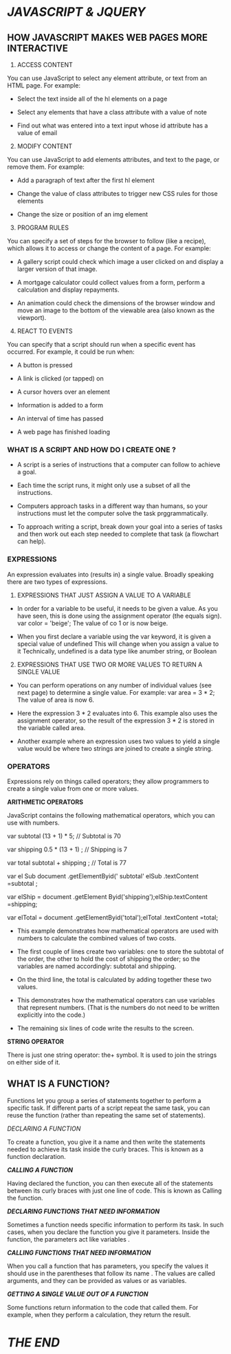 # ***JAVASCRIPT & JQUERY***


## **HOW JAVASCRIPT MAKES WEB PAGES MORE INTERACTIVE** 

1. ACCESS CONTENT

You can use JavaScript to select any element attribute, or text from an HTML page. For example: 

* Select the text inside all of the hl 
elements on a page 

* Select any elements that have a class attribute with a value of note 

* Find out what was entered into a text input whose id attribute has a value of email 


2. MODIFY CONTENT

You can use JavaScript to add elements attributes, and text to the page, or remove them. For example: 

* Add a paragraph of text after the first hl element 

* Change the value of class attributes to trigger new CSS rules for those elements 

*  Change the size or position of an img element


3. PROGRAM RULES

You can specify a set of steps for the browser to follow (like a recipe), which allows it to access or change the content of a page. For example: 

* A gallery script could check which image a user clicked on and display a larger version of that image.

* A mortgage calculator could collect values from a form, perform a calculation and display repayments.

* An animation could check the dimensions of the browser window and move an image to the bottom of the viewable area (also known as the viewport). 


4. REACT TO EVENTS 

You can specify that a script should run when a specific event has occurred. For example, it could be run when:

* A button is pressed 

* A link is clicked (or tapped) on

* A cursor hovers over an element 

* Information is added to a form 

* An interval of time has passed

* A web page has finished loading 


### **WHAT IS A SCRIPT AND HOW DO I CREATE ONE ?**

* A script is a series of instructions that a computer can follow to achieve a goal.

* Each time the script runs, it might only use a subset of all the instructions. 

* Computers approach tasks in a different way than humans, so your instructions must let the computer solve the task prggrammatically. 

* To approach writing a script, break down your goal into a series of tasks and then work out each step needed to complete that task (a flowchart can help).


### **EXPRESSIONS**

An expression evaluates into (results in) a single value. Broadly speaking there are two types of expressions.

1. EXPRESSIONS THAT JUST ASSIGN A 
VALUE TO A VARIABLE

* In order for a variable to be useful, it needs to be given a value. As you have seen, this is done using the assignment operator (the equals sign). var color = 'beige'; The value of co 1 or is now beige. 

* When you first declare a variable using the var keyword, it is given a special value of undefined This will change when you assign a value to it Technically, undefined is a data type like anumber string, or Boolean

2. EXPRESSIONS THAT USE TWO OR MORE VALUES TO RETURN A SINGLE VALUE 

* You can perform operations on any number of individual values (see next page) to determine a single value. For example: var area = 3 * 2; The value of area is now 6. 

* Here the expression 3 * 2 evaluates into 6. This example also uses the assignment operator, so the result of the expression 3 * 2 is stored in the variable called area. 

* Another example where an expression uses two values to yield a single value would be where two strings are joined to create a single string. 


### **OPERATORS**

Expressions rely on things called operators; they allow programmers to create a single value from one or more values.

**ARITHMETIC OPERATORS**

JavaScript contains the following mathematical operators, which you can use with numbers.


var subtotal (13 + 1) * 5; // Subtotal is 70 

var shipping 0.5 * (13 + 1) ; // Shipping is 7 

var total subtotal + shipping ; // Total is 77 

var el Sub document .getElementByid(' subtotal' elSub .textContent =subtotal ;

var elShip = document .getElement Byid('shipping');elShip.textContent =shipping; 

var elTotal = document .getElementByid('total');elTotal .textContent =total; 

* This example demonstrates how mathematical operators are used with numbers to calculate the combined values of two costs. 

* The first couple of lines create two variables: one to store the subtotal of the order, the other  to hold the cost of shipping the order; so the variables are named accordingly: subtotal and shipping. 

* On the third line, the total is calculated by adding together these two values. 

* This demonstrates how the mathematical operators can use variables that represent numbers. (That is the numbers do not need to be written explicitly into the code.)

* The remaining six lines of code write the results to the screen. 
 

 **STRING OPERATOR**

 There is just one string operator: the+ symbol. It is used to join the strings on either side of it. 


## **WHAT IS A FUNCTION?**

Functions let you group a series of statements together to perform a specific task. If different parts of a script repeat the same task, you can reuse the function (rather than repeating the same set of statements).

*DECLARING A FUNCTION*

To create a function, you give it a name and then write the statements needed to achieve its task inside the curly braces. This is known as a function declaration. 


***CALLING A FUNCTION***

Having declared the function, you can then execute all of the statements between its curly braces with just one line of code. This is known as Calling the function.


***DECLARING FUNCTIONS THAT NEED INFORMATION***

Sometimes a function needs specific information to perform its task. In such cases, when you declare the function you give it parameters. Inside the function, the parameters act like variables .


***CALLING FUNCTIONS THAT NEED INFORMATION***

When you call a function that has parameters, you specify the values it should use in the parentheses that follow its name . The values are called arguments, and they can be provided as values or as variables.


***GETTING A SINGLE VALUE OUT OF A FUNCTION***

Some functions return information to the code that called them. For example, when they perform a calculation, they return the result.


# ***THE END***



